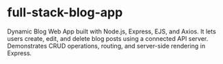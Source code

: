 # full-stack-blog-app
Dynamic Blog Web App built with Node.js, Express, EJS, and Axios. It lets users create, edit, and delete blog posts using a connected API server. Demonstrates CRUD operations, routing, and server-side rendering in Express.
